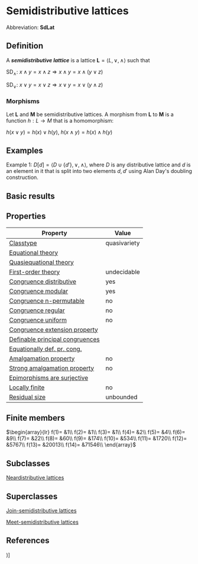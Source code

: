 # Semidistributive lattices

Abbreviation: **SdLat**
## Definition
A ***semidistributive lattice*** is a lattice $\mathbf{L}=\langle L,\vee
,\wedge \rangle$ such that


SD$_{\wedge}$:  $x\wedge y=x\wedge z\Longrightarrow x\wedge y=x\wedge(y\vee z)$


SD$_{\vee}$:  $x\vee y=x\vee z\Longrightarrow x\vee y=x\vee(y\wedge z)$

### Morphisms
Let $\mathbf{L}$ and $\mathbf{M}$ be semidistributive lattices. A morphism from $\mathbf{L}$ to $\mathbf{M}$ is a function 
$h:L\rightarrow M$ that is a homomorphism: 

$h(x\vee y)=h(x)\vee h(y)$, $h(x\wedge y)=h(x)\wedge h(y)$

## Examples
Example 1: $D[d]=\langle D\cup\{d'\},\vee ,\wedge\rangle$, where $D$ is any distributive lattice and $d$ is an element in it that
is split into two elements $d,d'$ using Alan Day's doubling construction.


## Basic results

## Properties


|Property|Value|
|---|---|
|[Classtype](classtype.md)  |quasivariety |
|[Equational theory](equational_theory.md)  | |
|[Quasiequational theory](quasiequational_theory.md)  | |
|[First-order theory](first-order_theory.md)  |undecidable |
|[Congruence distributive](congruence_distributive.md)  |yes |
|[Congruence modular](congruence_modular.md)  |yes |
|[Congruence n-permutable](congruence_n-permutable.md)  |no |
|[Congruence regular](congruence_regular.md)  |no |
|[Congruence uniform](congruence_uniform.md)  |no |
|[Congruence extension property](congruence_extension_property.md)  | |
|[Definable principal congruences](definable_principal_congruences.md)  | |
|[Equationally def. pr. cong.](equationally_def._pr._cong..md)  | |
|[Amalgamation property](amalgamation_property.md)  |no |
|[Strong amalgamation property](strong_amalgamation_property.md)  |no |
|[Epimorphisms are surjective](epimorphisms_are_surjective.md)  | |
|[Locally finite](locally_finite.md)  |no |
|[Residual size](residual_size.md)  |unbounded |
## Finite members

$\begin{array}{lr}
f(1)= &1\\
f(2)= &1\\
f(3)= &1\\
f(4)= &2\\
f(5)= &4\\
f(6)= &9\\
f(7)= &22\\
f(8)= &60\\
f(9)= &174\\
f(10)= &534\\
f(11)= &1720\\
f(12)= &5767\\
f(13)= &20013\\
f(14)= &71546\\
\end{array}$

## Subclasses
[Neardistributive lattices](neardistributive_lattices.md) 

## Superclasses
[Join-semidistributive lattices](join-semidistributive_lattices.md) 

[Meet-semidistributive lattices](meet-semidistributive_lattices.md) 


## References


)]